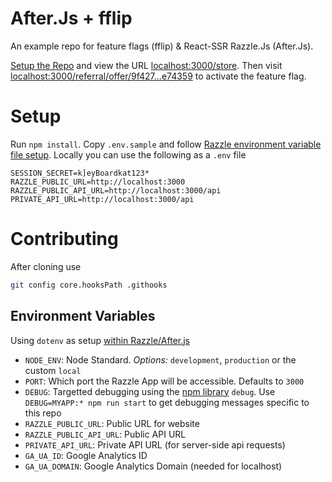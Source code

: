 # After.Js + fflip

An example repo for feature flags (fflip) & React-SSR Razzle.Js (After.Js).

[Setup the Repo](#Setup) and view the URL [localhost:3000/store](http://localhost:3000/store).  Then visit [localhost:3000/referral/offer/9f427...e74359](http://localhost:3000/referral/offer/9f427f50-45f9-11ea-a85e-a34337e74359) to activate the feature flag.

# Setup

Run `npm install`.  Copy `.env.sample` and follow [Razzle environment variable file setup](https://github.com/jaredpalmer/razzle#what-other-env-files-are-can-be-used).  Locally you can use the following as a `.env` file

```
SESSION_SECRET=k]eyBoardkat123*
RAZZLE_PUBLIC_URL=http://localhost:3000
RAZZLE_PUBLIC_API_URL=http://localhost:3000/api
PRIVATE_API_URL=http://localhost:3000/api
```

# Contributing

After cloning use

```bash
git config core.hooksPath .githooks
```

## Environment Variables

Using `dotenv` as setup [within Razzle/After.js](https://github.com/jaredpalmer/razzle)

* `NODE_ENV`: Node Standard. *Options:* `development`, `production` or the custom `local`
* `PORT`: Which port the Razzle App will be accessible. Defaults to `3000`
* `DEBUG`: Targetted debugging using the [npm library](https://www.npmjs.com/package/debug) `debug`.  Use `DEBUG=MYAPP:* npm run start` to get debugging messages specific to this repo
* `RAZZLE_PUBLIC_URL`: Public URL for website
* `RAZZLE_PUBLIC_API_URL`: Public API URL
* `PRIVATE_API_URL`: Private API URL (for server-side api requests)
* `GA_UA_ID`: Google Analytics ID
* `GA_UA_DOMAIN`: Google Analytics Domain (needed for localhost)
